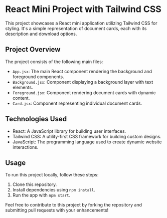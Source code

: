 # React Mini Project with Tailwind CSS

This project showcases a React mini application utilizing Tailwind CSS for styling. It's a simple representation of document cards, each with its description and download options.

## Project Overview

The project consists of the following main files:

- `App.jsx`: The main React component rendering the background and foreground components.
- `Background.jsx`: Component displaying a background layer with text elements.
- `Foreground.jsx`: Component rendering document cards with dynamic content.
- `Card.jsx`: Component representing individual document cards.

## Technologies Used

- React: A JavaScript library for building user interfaces.
- Tailwind CSS: A utility-first CSS framework for building custom designs.
- JavaScript: The programming language used to create dynamic website interactions.

## Usage

To run this project locally, follow these steps:

1. Clone this repository.
2. Install dependencies using `npm install`.
3. Run the app with `npm start`.

Feel free to contribute to this project by forking the repository and submitting pull requests with your enhancements!
